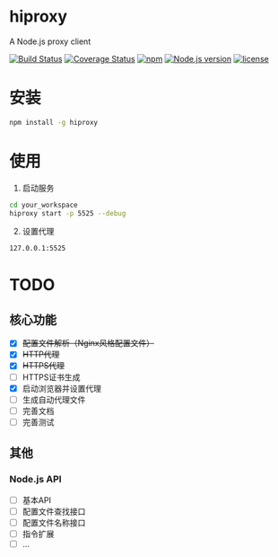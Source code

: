 # hiproxy
A Node.js proxy client

[![Build Status](https://travis-ci.org/zdying/hiproxy.svg?branch=master)](https://travis-ci.org/zdying/hiproxy)
[![Coverage Status](https://coveralls.io/repos/github/zdying/hiproxy/badge.svg?branch=master)](https://coveralls.io/github/zdying/hiproxy?branch=master)
[![npm](https://img.shields.io/npm/v/hiproxy.svg)](https://www.npmjs.com/package/hiproxy)
[![Node.js version](https://img.shields.io/badge/node-%3E%3D0.12.7-orange.svg)](https://nodejs.org/)
[![license](https://img.shields.io/badge/license-MIT-green.svg)](https://github.com/zdying/hiproxy/blob/master/LICENSE)

# 安装

```bash
npm install -g hiproxy
```

# 使用

1. 启动服务
```bash
cd your_workspace
hiproxy start -p 5525 --debug
```

2. 设置代理

```bash
127.0.0.1:5525
```

# TODO

## 核心功能

- [x] ~~配置文件解析（Nginx风格配置文件）~~
- [x] ~~HTTP代理~~
- [x] ~~HTTPS代理~~
- [ ] HTTPS证书生成
- [x] 启动浏览器并设置代理
- [ ] 生成自动代理文件
- [ ] 完善文档
- [ ] 完善测试

## 其他

### Node.js API

- [ ] 基本API
- [ ] 配置文件查找接口
- [ ] 配置文件名称接口
- [ ] 指令扩展
- [ ] ...
